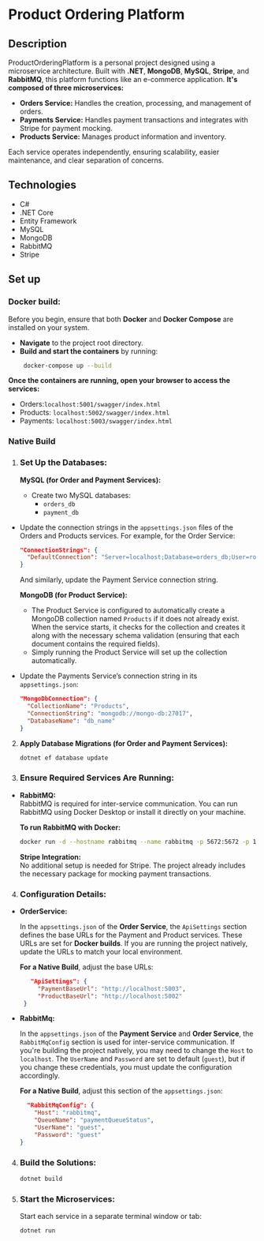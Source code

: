 # Product Ordering Platform

## Description
ProductOrderingPlatform is a personal project designed using a microservice architecture. Built with **.NET**, **MongoDB**, **MySQL**, **Stripe**, and **RabbitMQ**, this platform functions like an e-commerce application.
**It's composed of three microservices:**
- **Orders Service:**  Handles the creation, processing, and management of orders.
- **Payments Service:** Handles payment transactions and integrates with Stripe for payment mocking.
- **Products Service:** Manages product information and inventory.

Each service operates independently, ensuring scalability, easier maintenance, and clear separation of concerns.

## Technologies

- C#
- .NET Core
- Entity Framework
- MySQL
- MongoDB
- RabbitMQ
- Stripe

## Set up

### Docker build:
Before you begin, ensure that both **Docker** and **Docker Compose** are installed on your system.

- **Navigate** to the project root directory.
- **Build and start the containers** by running:
   ```sh
    docker-compose up --build
    ```
 **Once the containers are running, open your browser to access the services:**
- Orders:`localhost:5001/swagger/index.html` 
- Products: `localhost:5002/swagger/index.html`
- Payments: `localhost:5003/swagger/index.html`

### Native Build

1. ### **Set Up the Databases:**

   **MySQL (for Order and Payment Services):**
    - Create two MySQL databases:
        - `orders_db`
        - `payment_db`
- Update the connection strings in the `appsettings.json` files of the Orders and Products services. For example, for the Order Service:
  ```json
  "ConnectionStrings": {
    "DefaultConnection": "Server=localhost;Database=orders_db;User=root;Password=yourpassword;"
  }
  ```
  And similarly, update the Payment Service connection string.


   **MongoDB (for Product Service):** 
   - The Product Service is configured to automatically create a MongoDB collection named `Products` if it does not already exist. When the service starts, it checks for the collection and creates it along with the necessary schema validation (ensuring that each document contains the required fields).
   - Simply running the Product Service will set up the collection automatically.
  

- Update the Payments Service’s connection string in its `appsettings.json`:
  ```json
  "MongoDbConnection": {
    "CollectionName": "Products",
    "ConnectionString": "mongodb://mongo-db:27017",
    "DatabaseName": "db_name"
  }
  ```
2. **Apply Database Migrations (for Order and Payment Services):**

    ```sh
    dotnet ef database update 
    ```

3. ### **Ensure Required Services Are Running:**

- **RabbitMQ:**  
  RabbitMQ is required for inter-service communication. You can run RabbitMQ using Docker Desktop or install it directly on your machine.

  **To run RabbitMQ with Docker:**
    ```sh
    docker run -d --hostname rabbitmq --name rabbitmq -p 5672:5672 -p 15672:15672 rabbitmq:3-management
    ```
  **Stripe Integration:**  
  No additional setup is needed for Stripe. The project already includes the necessary package for mocking payment transactions.

4. ### **Configuration Details:**

- **OrderService:**
    
   In the `appsettings.json` of the **Order Service**, the `ApiSettings` section defines the base URLs for the Payment and Product services. These URLs are set for **Docker builds**. If you are running the project natively, update the URLs to match your local environment.
    
   **For a Native Build**, adjust the base URLs:

  ```json
     "ApiSettings": {
       "PaymentBaseUrl": "http://localhost:5003",
       "ProductBaseUrl": "http://localhost:5002"
   }
  ```
- **RabbitMq:**

   In the `appsettings.json` of the **Payment Service** and **Order Service**, the `RabbitMqConfig` section is used for inter-service communication. If you're building the project natively, you may need to change the `Host` to `localhost`. The `UserName` and `Password` are set to default (`guest`), but if you change these credentials, you must update the configuration accordingly.

   **For a Native Build**, adjust this section of the `appsettings.json`:

   ```json
     "RabbitMqConfig": {
       "Host": "rabbitmq",
       "QueueName": "paymentQueueStatus",  
       "UserName": "guest",  
       "Password": "guest"  
   }
  ```
     
4. ### **Build the Solutions:**
    ```sh
    dotnet build
    ```
5. ### **Start the Microservices:**

   Start each service in a separate terminal window or tab:
      ```sh
      dotnet run 
      ```
